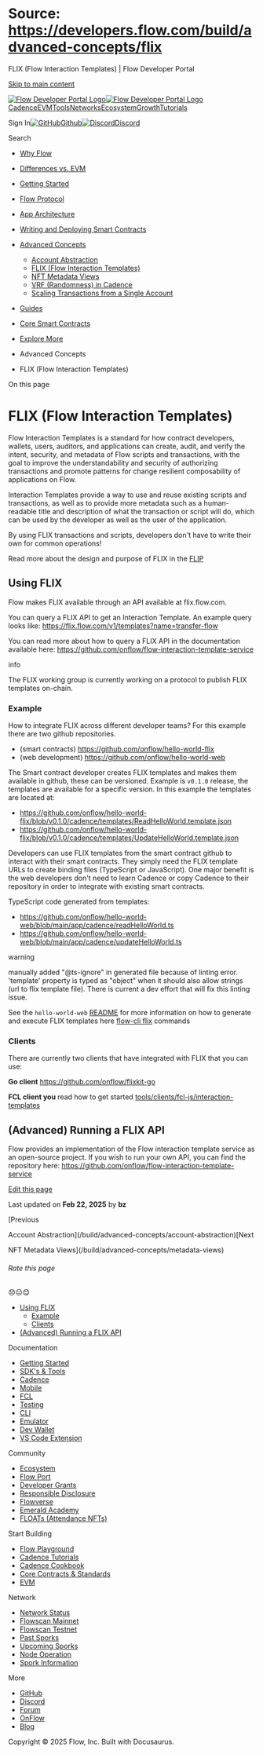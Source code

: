 # Source: https://developers.flow.com/build/advanced-concepts/flix

FLIX (Flow Interaction Templates) | Flow Developer Portal



[Skip to main content](#__docusaurus_skipToContent_fallback)

[![Flow Developer Portal Logo](/img/flow-docs-logo-dark.png)![Flow Developer Portal Logo](/img/flow-docs-logo-light.png)](/)[Cadence](/build/flow)[EVM](/evm/about)[Tools](/tools/flow-cli)[Networks](/networks/flow-networks)[Ecosystem](/ecosystem)[Growth](/growth)[Tutorials](/tutorials)

Sign In[![GitHub]()Github](https://github.com/onflow)[![Discord]()Discord](https://discord.gg/flow)

Search

* [Why Flow](/build/flow)
* [Differences vs. EVM](/build/differences-vs-evm)
* [Getting Started](/build/getting-started/contract-interaction)
* [Flow Protocol](/build/basics/blocks)
* [App Architecture](/build/app-architecture)
* [Writing and Deploying Smart Contracts](/build/learn-cadence)
* [Advanced Concepts](/build/advanced-concepts/account-abstraction)

  + [Account Abstraction](/build/advanced-concepts/account-abstraction)
  + [FLIX (Flow Interaction Templates)](/build/advanced-concepts/flix)
  + [NFT Metadata Views](/build/advanced-concepts/metadata-views)
  + [VRF (Randomness) in Cadence](/build/advanced-concepts/randomness)
  + [Scaling Transactions from a Single Account](/build/advanced-concepts/scaling)
* [Guides](/build/guides/account-linking)
* [Core Smart Contracts](/build/core-contracts)
* [Explore More](/build/explore-more)

* Advanced Concepts
* FLIX (Flow Interaction Templates)

On this page

# FLIX (Flow Interaction Templates)

Flow Interaction Templates is a standard for how contract developers, wallets, users, auditors, and applications can create, audit, and verify the intent, security, and metadata of Flow scripts and transactions, with the goal to improve the understandability and security of authorizing transactions and promote patterns for change resilient composability of applications on Flow.

Interaction Templates provide a way to use and reuse existing scripts and transactions, as well as to provide more metadata such as a human-readable title and description of what the transaction or script will do, which can be used by the developer as well as the user of the application.

By using FLIX transactions and scripts, developers don't have to write their own for common operations!

Read more about the design and purpose of FLIX in the [FLIP](https://github.com/onflow/flips/blob/main/application/20220503-interaction-templates.md)

## Using FLIX[​](#using-flix "Direct link to Using FLIX")

Flow makes FLIX available through an API available at flix.flow.com.

You can query a FLIX API to get an Interaction Template. An example query looks like: <https://flix.flow.com/v1/templates?name=transfer-flow>

You can read more about how to query a FLIX API in the documentation available here: <https://github.com/onflow/flow-interaction-template-service>

info

The FLIX working group is currently working on a protocol to publish FLIX templates on-chain.

### Example[​](#example "Direct link to Example")

How to integrate FLIX across different developer teams? For this example there are two github repositories.

* (smart contracts) <https://github.com/onflow/hello-world-flix>
* (web development) <https://github.com/onflow/hello-world-web>

The Smart contract developer creates FLIX templates and makes them available in github, these can be versioned. Example is `v0.1.0` release, the templates are available for a specific version. In this example the templates are located at:

* <https://github.com/onflow/hello-world-flix/blob/v0.1.0/cadence/templates/ReadHelloWorld.template.json>
* <https://github.com/onflow/hello-world-flix/blob/v0.1.0/cadence/templates/UpdateHelloWorld.template.json>

Developers can use FLIX templates from the smart contract github to interact with their smart contracts. They simply need the FLIX template URLs to create binding files (TypeScript or JavaScript). One major benefit is the web developers don't need to learn Cadence or copy Cadence to their repository in order to integrate with existing smart contracts.

TypeScript code generated from templates:

* <https://github.com/onflow/hello-world-web/blob/main/app/cadence/readHelloWorld.ts>
* <https://github.com/onflow/hello-world-web/blob/main/app/cadence/updateHelloWorld.ts>

warning

manually added "@ts-ignore" in generated file because of linting error. 'template' property is typed as "object" when it should also allow strings (url to flix template file). There is current a dev effort that will fix this linting issue.

See the `hello-world-web` [README](https://github.com/onflow/hello-world-web/tree/main) for more information on how to generate and execute FLIX templates here [flow-cli flix](/tools/flow-cli/flix) commands

### Clients[​](#clients "Direct link to Clients")

There are currently two clients that have integrated with FLIX that you can use:

**Go client** <https://github.com/onflow/flixkit-go>

**FCL client you** read how to get started [tools/clients/fcl-js/interaction-templates](/tools/clients/fcl-js/interaction-templates)

## (Advanced) Running a FLIX API[​](#advanced-running-a-flix-api "Direct link to (Advanced) Running a FLIX API")

Flow provides an implementation of the Flow interaction template service as an open-source project. If you wish to run your own API, you can find the repository here: <https://github.com/onflow/flow-interaction-template-service>

[Edit this page](https://github.com/onflow/docs/tree/main/docs/build/advanced-concepts/flix.md)

Last updated on **Feb 22, 2025** by **bz**

[Previous

Account Abstraction](/build/advanced-concepts/account-abstraction)[Next

NFT Metadata Views](/build/advanced-concepts/metadata-views)

###### Rate this page

😞😐😊

* [Using FLIX](#using-flix)
  + [Example](#example)
  + [Clients](#clients)
* [(Advanced) Running a FLIX API](#advanced-running-a-flix-api)

Documentation

* [Getting Started](/build/getting-started/contract-interaction)
* [SDK's & Tools](/tools)
* [Cadence](https://cadence-lang.org/docs/)
* [Mobile](/build/guides/mobile/overview)
* [FCL](/tools/clients/fcl-js)
* [Testing](/build/smart-contracts/testing)
* [CLI](/tools/flow-cli)
* [Emulator](/tools/emulator)
* [Dev Wallet](https://github.com/onflow/fcl-dev-wallet)
* [VS Code Extension](/tools/vscode-extension)

Community

* [Ecosystem](/ecosystem)
* [Flow Port](https://port.onflow.org/)
* [Developer Grants](https://github.com/onflow/developer-grants)
* [Responsible Disclosure](https://flow.com/flow-responsible-disclosure)
* [Flowverse](https://www.flowverse.co/)
* [Emerald Academy](https://academy.ecdao.org/)
* [FLOATs (Attendance NFTs)](https://floats.city/)

Start Building

* [Flow Playground](https://play.flow.com/)
* [Cadence Tutorials](https://cadence-lang.org/docs/tutorial/first-steps)
* [Cadence Cookbook](https://open-cadence.onflow.org)
* [Core Contracts & Standards](/build/core-contracts)
* [EVM](/evm/about)

Network

* [Network Status](https://status.onflow.org/)
* [Flowscan Mainnet](https://flowdscan.io/)
* [Flowscan Testnet](https://testnet.flowscan.io/)
* [Past Sporks](/networks/node-ops/node-operation/past-sporks)
* [Upcoming Sporks](/networks/node-ops/node-operation/upcoming-sporks)
* [Node Operation](/networks/node-ops)
* [Spork Information](/networks/node-ops/node-operation/spork)

More

* [GitHub](https://github.com/onflow)
* [Discord](https://discord.gg/flow)
* [Forum](https://forum.onflow.org/)
* [OnFlow](https://onflow.org/)
* [Blog](https://flow.com/blog)

Copyright © 2025 Flow, Inc. Built with Docusaurus.